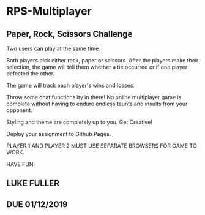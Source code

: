 # RPS-Multiplayer 

## Paper, Rock, Scissors Challenge

Two users can play at the same time.

Both players pick either rock, paper or scissors. After the players make their selection, the game will tell them whether a tie occurred or if one player defeated the other.

The game will track each player's wins and losses.

Throw some chat functionality in there! No online multiplayer game is complete without having to endure endless taunts and insults from your opponent.

Styling and theme are completely up to you. 
Get Creative!

Deploy your assignment to Github Pages.

PLAYER 1 AND PLAYER 2 MUST USE SEPARATE BROWSERS FOR GAME TO WORK.

HAVE FUN!

## LUKE FULLER

## DUE 01/12/2019



